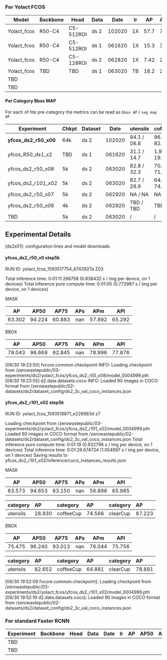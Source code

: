 

### For Yolact FCOS

| Model       | Backbone | Head      | Data | Date   | lr  | AP   | AP50 | AP75 | APs | APm  | APl  | Details           |
| ----------- | -------- | --------- | ---- | ------ | --- | ---- | ---- | ---- | --- | ---- | ---- | ----------------- |
| Yolact_fcos | R50-C4   | C5-512ROI | ds 2 | 102020 | 1X  | 57.7 | 72.9 | 63.2 | 5.2 | 56.7 | 83.8 | yfcos_ds2_r50_x00 |
| Yolact_fcos | R50-C4   | C5-512ROI | ds 1 | 061620 | 1X  | 15.3 | 34.1 | 9.16 | nan | 25.7 | 14.5 | TBD               |
| Yolact_fcos | R50-C4   | C5-128ROI | ds 2 | 062820 | 1X  | 7.42 | 21.5 | 1.61 | nan | 31.5 | 7.56 | TBD               |
| Yolact_fcos | TBD      | TBD       | ds 1 | 063020 | TB  | 18.2 | 24.5 | 10.2 | nan | 18.0 | 20.1 | yfcos_R50_ds1_x2  |
| TBD         |          |           |      |        |     |      |      |      |     |      |      | yfcos_ds2_r50_x08 |
| TBD         |          |           |      |        |     |      |      |      |     |      |      |                   |


#### Per Category Bbox MAP 

For each of hte pre-category the metrics can be read as `bbox AP` / `seg map AP`

| Experiment         | Chkpt | Dataset | Date   | utensils    | coffeeCup   | clearCup    |
| ------------------ | ----- | ------- | ------ | ----------- | ----------- | ----------- |
| **yfcos_ds2_r50_x00**   | 64k  | ds 2    | 102020 | 94.1 / 06.8 | 96.5 / 82.6 | 98.9 / 83.7 |
| yfcos_R50_ds1_x2   | TBD   | ds 1    | 061620 | 31.1 / 14.7 | 1.98 / 19.3 | 4.95 / 20.6 |
| yfcos_ds2_r50_x08  | 5k    | ds 2    | 063020 | 82.8 / 32.3 | 70.7 / 71.7 | 80.5 / 85.8 |
| yfcos_ds2_r101_x02 | 5k    | ds 2    | 063020 | 82.7 / 28.9 | 64.9 / 74.6 | 78.9 / 87.2 |
| yfcos_ds2_r50_x07  | 5k    | ds 2    | 062920 | NA / NA     | NA  / NA    | NA  / NA    |
| yfcos_ds2_r50_x06  | 4k    | ds 2    | 062920 | TBD / TBD   | TBD / TBD   | TBD / TBD   |
| TBD                | 5k    | ds 2    | 063020 | /           | /           | /           |

## Experimental Details

[ds2x01]: configuraiton lines and model downloads



#### yfcos_ds2_r50_x0 step5k
RUN ID: yolact_fcos_1593517754_6743927a
Z03

Total inference time: 0:01:11.266758 (0.838432 s / img per device, on 1 devices)
Total inference pure compute time: 0:01:05 (0.772987 s / img per device, on 1 devices)


MASK

|   AP   |  AP50  |  AP75  |  APs  |  APm   |  APl   |
| :----: | :----: | :----: | :---: | :----: | :----: |
| 63.302 | 94.224 | 60.883 |  nan  | 57.892 | 65.292 |

BBOX 

|   AP   |  AP50  |  AP75  |  APs  |  APm   |  APl   |
| :----: | :----: | :----: | :---: | :----: | :----: |
| 78.043 | 96.669 | 92.845 |  nan  | 78.996 | 77.876 |

[06/30 19:23:50] fvcore.common.checkpoint INFO: Loading checkpoint from /zerowastepublic/03-experiments/ds2/yolact_fcos/yfcos_ds2_r50_x08/model_0004999.pth
[06/30 19:23:55] d2.data.datasets.coco INFO: Loaded 90 images in COCO format from /zerowastepublic/02-datasets/ds2/dataset_config/ds2_3c_val_coco_instances.json


#### yfcos_ds2_r101_x02 step5k


RUN ID: yolact_fcos_1593518871_e226883d
z7

Loading checkpoint from /zerowastepublic/03-experiments/ds2/yolact_fcos/yfcos_ds2_r101_x02/model_0004999.pth
Loaded 90 images in COCO format from /zerowastepublic/02-datasets/ds2/dataset_config/ds2_3c_val_coco_instances.json
Total inference pure compute time: 0:01:19 (0.932798 s / img per device, on 1 devices)
Total inference time: 0:01:29.674724 (1.054997 s / img per device, on 1 devices)
Saving results to yfcos_ds2_r101_x02/inference/coco_instances_results.json

MASK

|   AP   |  AP50  |  AP75  |  APs  |  APm   |  APl   |
| :----: | :----: | :----: | :---: | :----: | :----: |
| 63.573 | 94.653 | 63.150 |  nan  | 56.898 | 65.985 |

| category | AP     | category  | AP     | category | AP     |
| :------- | :----- | :-------- | :----- | :------- | :----- |
| utensils | 28.930 | coffeeCup | 74.566 | clearCup | 87.223 |


BBOX

|   AP   |  AP50  |  AP75  |  APs  |  APm   |  APl   |
| :----: | :----: | :----: | :---: | :----: | :----: |
| 75.475 | 96.240 | 93.013 |  nan  | 76.044 | 75.756 |

| category | AP     | category  | AP     | category | AP     |
| :------- | :----- | :-------- | :----- | :------- | :----- |
| utensils | 82.652 | coffeeCup | 64.881 | clearCup | 78.891 |


[06/30 19:52:09 fvcore.common.checkpoint]: Loading checkpoint from /zerowastepublic/03-experiments/ds2/yolact_fcos/yfcos_ds2_r101_x02/model_0004999.pth
[06/30 19:52:19 d2.data.datasets.coco]: Loaded 90 images in COCO format from /zerowastepublic/02-datasets/ds2/dataset_config/ds2_3c_val_coco_instances.json



### For standard Faster RCNN

| Experiment | Backbone | Head | Data | Date | lr  | AP  | AP50 | AP75 | APs | APm | APl | Details           |
| ---------- | -------- | ---- | ---- | ---- | --- | --- | ---- | ---- | --- | --- | --- | ----------------- |
| TBD        |          |      |      |      |     |     |      |      |     |     |     | yfcos_ds2_r50_x08 |
| TBD        |          |      |      |      |     |     |      |      |     |     |     |                   |
